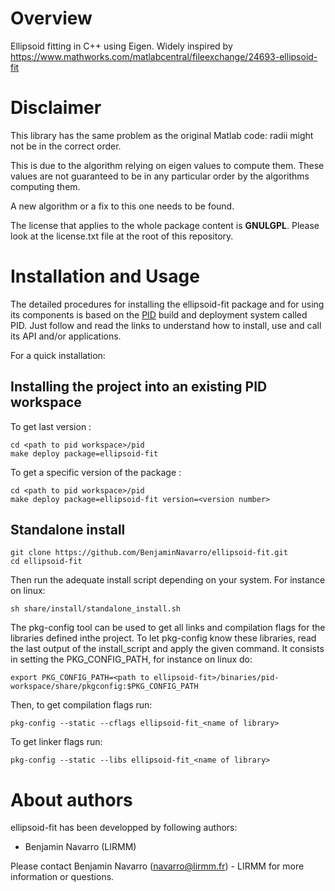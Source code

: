 
Overview
=========

Ellipsoid fitting in C++ using Eigen. Widely inspired by https://www.mathworks.com/matlabcentral/fileexchange/24693-ellipsoid-fit

# Disclaimer

This library has the same problem as the original Matlab code: radii might not be in the correct order.

This is due to the algorithm relying on eigen values to compute them. These values are not guaranteed to be in any particular order by the algorithms computing them.

A new algorithm or a fix to this one needs to be found.

The license that applies to the whole package content is **GNULGPL**. Please look at the license.txt file at the root of this repository.

Installation and Usage
=======================

The detailed procedures for installing the ellipsoid-fit package and for using its components is based on the [PID](http://pid.lirmm.net/pid-framework/pages/install.html) build and deployment system called PID. Just follow and read the links to understand how to install, use and call its API and/or applications.

For a quick installation:

## Installing the project into an existing PID workspace

To get last version :
 ```
cd <path to pid workspace>/pid
make deploy package=ellipsoid-fit
```

To get a specific version of the package :
 ```
cd <path to pid workspace>/pid
make deploy package=ellipsoid-fit version=<version number>
```

## Standalone install
 ```
git clone https://github.com/BenjaminNavarro/ellipsoid-fit.git
cd ellipsoid-fit
```

Then run the adequate install script depending on your system. For instance on linux:
```
sh share/install/standalone_install.sh
```

The pkg-config tool can be used to get all links and compilation flags for the libraries defined inthe project. To let pkg-config know these libraries, read the last output of the install_script and apply the given command. It consists in setting the PKG_CONFIG_PATH, for instance on linux do:
```
export PKG_CONFIG_PATH=<path to ellipsoid-fit>/binaries/pid-workspace/share/pkgconfig:$PKG_CONFIG_PATH
```

Then, to get compilation flags run:

```
pkg-config --static --cflags ellipsoid-fit_<name of library>
```

To get linker flags run:

```
pkg-config --static --libs ellipsoid-fit_<name of library>
```


About authors
=====================

ellipsoid-fit has been developped by following authors: 
+ Benjamin Navarro (LIRMM)

Please contact Benjamin Navarro (navarro@lirmm.fr) - LIRMM for more information or questions.



